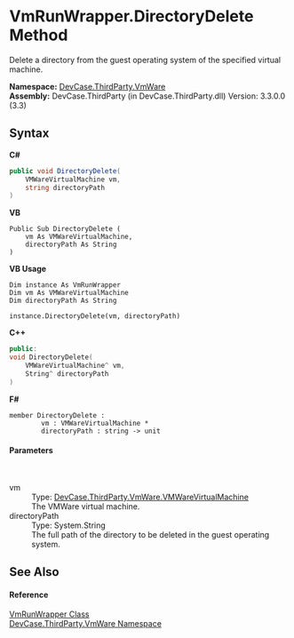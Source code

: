 # VmRunWrapper.DirectoryDelete Method 
 

Delete a directory from the guest operating system of the specified virtual machine.

**Namespace:**&nbsp;<a href="N_DevCase_ThirdParty_VmWare">DevCase.ThirdParty.VmWare</a><br />**Assembly:**&nbsp;DevCase.ThirdParty (in DevCase.ThirdParty.dll) Version: 3.3.0.0 (3.3)

## Syntax

**C#**<br />
``` C#
public void DirectoryDelete(
	VMWareVirtualMachine vm,
	string directoryPath
)
```

**VB**<br />
``` VB
Public Sub DirectoryDelete ( 
	vm As VMWareVirtualMachine,
	directoryPath As String
)
```

**VB Usage**<br />
``` VB Usage
Dim instance As VmRunWrapper
Dim vm As VMWareVirtualMachine
Dim directoryPath As String

instance.DirectoryDelete(vm, directoryPath)
```

**C++**<br />
``` C++
public:
void DirectoryDelete(
	VMWareVirtualMachine^ vm, 
	String^ directoryPath
)
```

**F#**<br />
``` F#
member DirectoryDelete : 
        vm : VMWareVirtualMachine * 
        directoryPath : string -> unit 

```


#### Parameters
&nbsp;<dl><dt>vm</dt><dd>Type: <a href="T_DevCase_ThirdParty_VmWare_VMWareVirtualMachine">DevCase.ThirdParty.VmWare.VMWareVirtualMachine</a><br />The VMWare virtual machine.</dd><dt>directoryPath</dt><dd>Type: System.String<br />The full path of the directory to be deleted in the guest operating system.</dd></dl>

## See Also


#### Reference
<a href="T_DevCase_ThirdParty_VmWare_VmRunWrapper">VmRunWrapper Class</a><br /><a href="N_DevCase_ThirdParty_VmWare">DevCase.ThirdParty.VmWare Namespace</a><br />